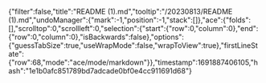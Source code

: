 {"filter":false,"title":"README (1).md","tooltip":"/20230813/README (1).md","undoManager":{"mark":-1,"position":-1,"stack":[]},"ace":{"folds":[],"scrolltop":0,"scrollleft":0,"selection":{"start":{"row":0,"column":0},"end":{"row":0,"column":0},"isBackwards":false},"options":{"guessTabSize":true,"useWrapMode":false,"wrapToView":true},"firstLineState":{"row":68,"mode":"ace/mode/markdown"}},"timestamp":1691887406105,"hash":"1e1b0afc851789bd7adcade0bf0e4cc911691d68"}